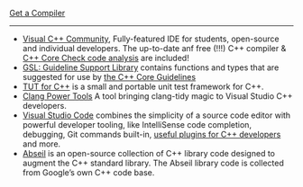 [Get a Compiler](https://isocpp.org/get-started)
- - -
* [Visual C++ Community](https://www.visualstudio.com/vs/cplusplus/), Fully-featured IDE for students, open-source and individual developers. The up-to-date anf free (!!!) C++ compiler & [C++ Core Check code analysis](https://blogs.msdn.microsoft.com/vcblog/2016/10/12/cppcorecheck/) are included! 
* [GSL: Guideline Support Library](https://github.com/Microsoft/GSL) contains functions and types that are suggested for use by [the C++ Core Guidelines](https://github.com/isocpp/CppCoreGuidelines)
* [TUT for C++](https://github.com/mrzechonek/tut-framework) is a small and portable unit test framework for C++.
* [Clang Power Tools](https://marketplace.visualstudio.com/items?itemName=vs-publisher-690586.ClangPowerTools) A tool bringing clang-tidy magic to Visual Studio C++ developers.
* [Visual Studio Code](https://code.visualstudio.com/) combines the simplicity of a source code editor with powerful developer tooling, like IntelliSense code completion, debugging, Git commands built-in, [useful plugins for C++ developers](https://habr.com/ru/company/aktiv-company/blog/440142/) and more.
* [Abseil](https://abseil.io/about/intro) is an open-source collection of C++ library code designed to augment the C++ standard library. The Abseil library code is collected from Google’s own C++ code base. 

